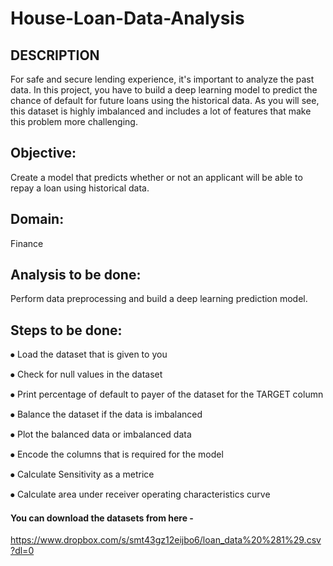 # House-Loan-Data-Analysis

## DESCRIPTION

For safe and secure lending experience, it's important to analyze the past data. In this project, you have to build a deep learning model to predict the chance of default for future loans using the historical data. As you will see, this dataset is highly imbalanced and includes a lot of features that make this problem more challenging.

## Objective: 
Create a model that predicts whether or not an applicant will be able to repay a loan using historical data.

## Domain: 
Finance

## Analysis to be done: 
Perform data preprocessing and build a deep learning prediction model.

## Steps to be done: 

⦁    Load the dataset that is given to you

⦁    Check for null values in the dataset

⦁    Print percentage of default to payer of the dataset for the TARGET column

⦁    Balance the dataset if the data is imbalanced

⦁    Plot the balanced data or imbalanced data

⦁    Encode the columns that is required for the model

⦁    Calculate Sensitivity as a metrice

⦁    Calculate area under receiver operating characteristics curve

#### You can download the datasets from here - 
https://www.dropbox.com/s/smt43gz12eijbo6/loan_data%20%281%29.csv?dl=0
